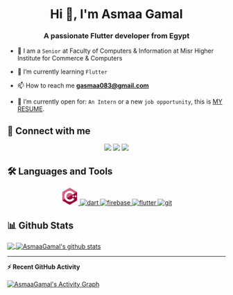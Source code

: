 <h1 align="center">Hi 👋, I'm Asmaa Gamal</h1>
<h3 align="center">A passionate Flutter developer from Egypt</h3>

- :school: I am a `Senior` at Faculty of Computers & Information at Misr Higher Institute for Commerce & Computers
- 🌱 I’m currently learning `Flutter`

- 📫 How to reach me **gasmaa083@gmail.com**

- :thinking: I’m currently open for: `An Intern` or a new `job opportunity`, this is [MY RESUME](https://drive.google.com/file/d/1oMFZzeWSWc5drXG8VmEtUYiFwhDpFB7Q/view?usp=sharing).

## 📩 Connect with me
<p align="center">
<a href="gasmaa083@gmail.com" title="Gmail"><img src="https://img.shields.io/badge/gmail-%23F05033.svg?style=for-the-badge&logo=gmail&logoColor=white"/></a>  
<a href="https://www.linkedin.com/in/asmaa-gamall/" title="LinkedIn"><img src="https://img.shields.io/badge/linkedin-%230077B5.svg?style=for-the-badge&logo=linkedin&logoColor=white"/></a>  
<a href="https://www.facebook.com/asmaagamal223" title="Facebook"><img src="https://img.shields.io/badge/Facebook-%231877F2.svg?style=for-the-badge&logo=Facebook&logoColor=white"/></a>
</p>

## 🛠 Languages and Tools
<p align="center"> <a href="https://www.w3schools.com/cpp/" target="_blank" rel="noreferrer"> <img src="https://raw.githubusercontent.com/devicons/devicon/master/icons/cplusplus/cplusplus-original.svg" alt="cplusplus" width="40" height="40"/> </a> <a href="https://dart.dev" target="_blank" rel="noreferrer"> <img src="https://www.vectorlogo.zone/logos/dartlang/dartlang-icon.svg" alt="dart" width="40" height="40"/> </a> <a href="https://firebase.google.com/" target="_blank" rel="noreferrer"> <img src="https://www.vectorlogo.zone/logos/firebase/firebase-icon.svg" alt="firebase" width="40" height="40"/> </a> <a href="https://flutter.dev" target="_blank" rel="noreferrer"> <img src="https://www.vectorlogo.zone/logos/flutterio/flutterio-icon.svg" alt="flutter" width="40" height="40"/> </a> <a href="https://git-scm.com/" target="_blank" rel="noreferrer"> <img src="https://www.vectorlogo.zone/logos/git-scm/git-scm-icon.svg" alt="git" width="40" height="40"/> </a> </p>

## 📊 Github Stats

<a href="https://github.com/Asmaagamall">
  <img align="center" height="250px" src="https://github-readme-stats.vercel.app/api/top-langs/?username=Asmaagamall&theme=tokyonight">
</a>

<a href="https://github.com/Asmaagamall">
 <img align="center" height="250px" src="https://github-readme-stats.vercel.app/api?username=Asmaagamall&show_icons=true&theme=tokyonight&line_height=30" alt="AsmaaGamal's github stats"/>
</a>

---
 <summary><b>⚡ Recent GitHub Activity</b></summary>
   <br>
   <a href="https://github.com/Asmaagamall"><img alt="AsmaaGamal's Activity Graph" src="https://activity-graph.herokuapp.com/graph?username=Asmaagamall&custom_title=Asmaa%20Gamal%27s%20Contribution%20Graph&theme=react-dark" /></a>
  <br>
